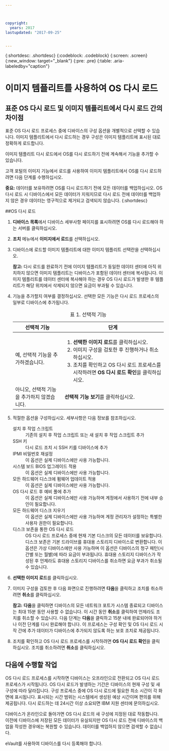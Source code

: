 ```yaml
---



copyright:
  years: 2017
lastupdated: "2017-09-25"


---
```


{:shortdesc: .shortdesc}
{:codeblock: .codeblock}
{:screen: .screen}
{:new_window: target="_blank"}
{:pre: .pre}
{:table: .aria-labeledby="caption"}

# 이미지 템플리트를 사용하여 OS 다시 로드

## 표준 OS 다시 로드 및 이미지 템플리트에서 다시 로드 간의 차이점
표준 OS 다시 로드 프로세스 중에 디바이스의 구성 옵션을 개별적으로 선택할 수 있습니다. 이미지 템플리트에서 다시 로드하는 경우 구성은 이미지 템플리트에 표시된 대로 정확하게 로드합니다.  

이미지 템플리트 다시 로드에서 OS를 다시 로드하기 전에 계속해서 기능을 추가할 수 있습니다. 

고객 포털의 이미지 기능에서 로드를 사용하여 이미지 템플리트에서 OS를 다시 로드하려면 다음 단계를 수행하십시오. 

**중요:** 데이터를 보유하려면 OS를 다시 로드하기 전에 모든 데이터를 백업하십시오. OS 다시 로드 시 디바이스에서 모든 데이터가 지워지므로 다시 로드 전에 데이터를 백업하지 않은 경우 데이터는 영구적으로 제거되고 검색되지 않습니다.
{:shortdesc}

##OS 다시 로드
1. **디바이스 목록**에서 디바이스 세부사항 페이지를 표시하려면 OS를 다시 로드해야 하는 서버를 클릭하십시오.
2. **조치** 메뉴에서 **이미지에서 로드**를 선택하십시오.
3. 디바이스에 로드할 이미지 템플리트에 대한 이미지 템플리트 선택란을 선택하십시오. 

   **참고:** 다시 로드를 완료하기 전에 이미지 템플리트가 동일한 데이터 센터에 아직 위치하지 않으면 이미지 템플리트는 디바이스가 포함된 데이터 센터에 복사됩니다. 이미지 템플리트를 데이터 센터에 복사해야 하는 경우 OS 다시 로드가 발생한 후 템플리트가 해당 위치에서 삭제되지 않으면 요금이 부과될 수 있습니다. 
  
4. 기능을 추가할지 여부를 결정하십시오. 선택한 모든 기능은 다시 로드 프로세스의 일부로 디바이스에 추가됩니다. 
   
   <table>
   <CAPTION>표 1. 선택적 기능</CAPTION>
   <THEAD>
   <TR>
   <th>선택적 기능</th>
   <th>단계</th>
   </TR>
   </THEAD>
   <TBODY>
   <tr>
   </tr>
   <tr>
   <td>예, 선택적 기능을 추가하겠습니다.</td>
   <td>
   <ol>
   <li><b>선택한 이미지 로드</b>를 클릭하십시오.</li>
   <li>이미지 구성을 검토한 후 진행하거나 취소하십시오.</li>
   <li>조치를 확인하고 OS 다시 로드 프로세스를 시작하려면 <b>OS 다시 로드 확인</b>을 클릭하십시오. </li>
   </ol>
   </td>
   </tr>
   <tr>
   <td>아니오, 선택적 기능을 추가하지 않겠습니다.</td>
   <td><b>선택적 기능 보기</b>를 클릭하십시오.</td>
   </tr>
   </TBODY>
   </table>

5. 적절한 옵션을 구성하십시오. 세부사항은 다음 정보를 참조하십시오. 
   
   <dl>
   <dt>설치 후 작업 스크립트</dt>
   <dd>기존의 설치 후 작업 스크립트 또는 새 설치 후 작업 스크립트 추가</dd>
   <dt>SSH 키</dt>
   <dd>다시 로드 조치 시 SSH 키를 디바이스에 추가</dd>
   <dt>IPMI 비밀번호 재설정</dt>
   <dd> 이 옵션은 실제 디바이스에만 사용 가능합니다. </dd>
   <dt>시스템 보드 BIOS 업그레이드 적용</dt>
   <dd>이 옵션은 실제 디바이스에만 사용 가능합니다. </dd>
   <dt>모든 하드웨어 디스크에 펌웨어 업데이트 적용</dt>
   <dd>이 옵션은 실제 디바이스에만 사용 가능합니다. </dd>
   <dt>OS 다시 로드 후 예비 풀에 추가</dt>
   <dd>이 옵션은 실제 디바이스에만 사용 가능하며 계정에서 사용하기 전에 내부 승인이 필요합니다. </dd>
   <dt>모든 하드웨어 디스크 지우기</dt>
   <dd> 이 옵션은 실제 디바이스에만 사용 가능하며 계정 관리자가 설정하는 특별한 사용자 권한이 필요합니다. </dd>
   <dt>디스크 보존을 통한 OS 다시 로드</dt>
   <dd>OS 다시 로드 프로세스 중에 현재 기본 디스크의 모든 데이터를 보유합니다. 디스크 보존은 기본 드라이브를 휴대용 스토리지 디바이스로 변환합니다. 이 옵션은 가상 디바이스에만 사용 가능하며 이 옵션은 디바이스의 청구 패턴(시간별 또는 월별)에 따라 요금이 부과됩니다. 휴대용 스토리지 디바이스가 작성된 후 언제라도 휴대용 스토리지 디바이스를 취소하면 요금 부과가 취소될 수 있습니다. </dd>
   </dl>

6. **선택한 이미지 로드**를 클릭하십시오.

7. 이미지 구성을 검토한 후 다음 화면으로 진행하려면 **다음**을 클릭하고 조치를 취소하려면 **취소**를 클릭하십시오. 

   **참고:** **다음**을 클릭하면 디바이스의 모든 네트워크 포트가 시스템 종료되고 디바이스는 최대 15분 동안 사용할 수 없습니다. 이 시간 동안 **취소**를 클릭하여 언제라도 조치를 취소할 수 있습니다. 다음 단계는 **다음**을 클릭하고 15분 내에 완료되어야 하거나 이전 단계를 다시 완료해야 합니다. 이 프로세스는 구성 확인 및 OS 다시 로드 시작 간에 추가 데이터가 디바이스에 추가되지 않도록 하는 보호 조치로 제공됩니다. 

8. 조치를 확인하고 OS 다시 로드 프로세스를 시작하려면 **OS 다시 로드 확인**을 클릭하십시오. 조치를 취소하려면 **취소**를 클릭하십시오. 


## 다음에 수행할 작업
OS 다시 로드 프로세스를 시작하면 디바이스는 오프라인으로 전환되고 OS 다시 로드 프로세스가 시작됩니다.
OS 다시 로드가 발생하는 기간은 디바이스의 현재 구성 및 새 구성에 따라 달라집니다.
구성 프로세스 중에 OS 다시 로드에 필요한 최소 시간이 각 화면에 표시됩니다.
표시되는 시간 범위는 시스템에서 생성된 예상 시간이며 편의를 위해 제공됩니다. 다시 로드하는 데 24시간 이상 소요되면 IBM 지원 센터에 문의하십시오. 

디바이스가 온라인으로 돌아가면 OS 다시 로드의 새 구성에 지정된 대로 작동합니다. 이전에 디바이스에 저장된 모든 데이터가 유실되지만 OS 다시 로드 전에 디바이스의 백업을 작성한 경우에는 복원할 수 있습니다. 데이터를 백업하지 않으면 검색할 수 없습니다.  

eVault를 사용하여 디바이스를 다시 등록해야 합니다. <!--using the folliwng link: ![External link icon](../icons/launch-glyph.svg "External link icon")](https://knowledgelayer.softlayer.com/procedure/how-do-i-re-register-evault){: new_window}.-->
